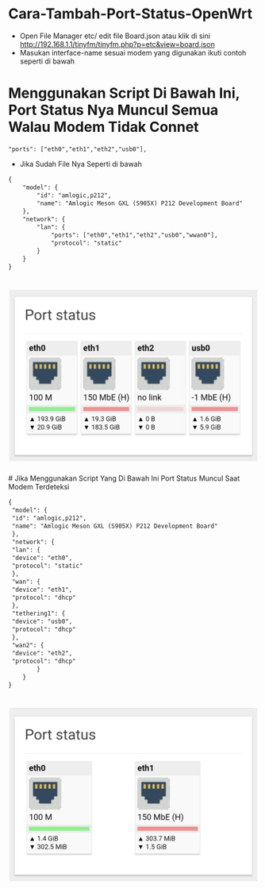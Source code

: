 # Cara-Tambah-Port-Status-OpenWrt
- Open File Manager etc/ edit file Board.json atau klik di sini http://192.168.1.1/tinyfm/tinyfm.php?p=etc&view=board.json
- Masukan interface-name sesuai modem yang digunakan ikuti contoh seperti di bawah
# Menggunakan Script Di Bawah Ini, Port Status Nya Muncul Semua Walau Modem Tidak Connet
```
"ports": ["eth0","eth1","eth2","usb0"],

```
- Jika Sudah File Nya Seperti di bawah
```
{
	"model": {
		"id": "amlogic,p212",
		"name": "Amlogic Meson GXL (S905X) P212 Development Board"
	},
	"network": {
		"lan": {
			"ports": ["eth0","eth1","eth2","usb0","wwan0"],
			"protocol": "static"
		}
	}
}

```
<h1 align="center">
  <img src="https://raw.githubusercontent.com/Erwinsuranto/Cara-tambah-port-status/main/Screenshot_20240912_174956_Opera.jpg" alt="neko" width="500">
</h1>
# Jika Menggunakan Script Yang Di Bawah Ini Port Status Muncul Saat Modem Terdeteksi 

```
{
 "model": {
 "id": "amlogic,p212",
 "name": "Amlogic Meson GXL (S905X) P212 Development Board"
 },
 "network": {
 "lan": {
 "device": "eth0",
 "protocol": "static"
 },
 "wan": {
 "device": "eth1",
 "protocol": "dhcp"
 },
 "tethering1": {
 "device": "usb0",
 "protocol": "dhcp"
 },
 "wan2": {
 "device": "eth2",
 "protocol": "dhcp"
		}
	}
}

```

<h1 align="center">
  <img src="https://raw.githubusercontent.com/Erwinsuranto/Cara-tambah-port-status/main/Screenshot_20240915_115500_UC%20Browser.jpg" alt="neko" width="500">
</h1>
